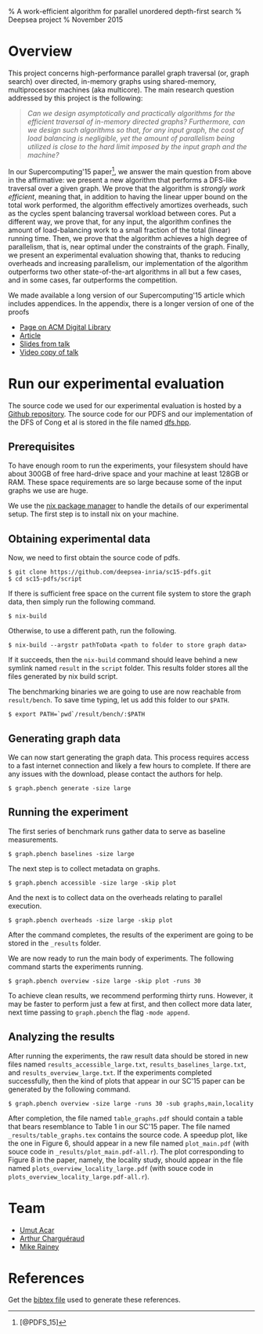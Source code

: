 % A work-efficient algorithm for parallel unordered depth-first search
% Deepsea project
% November 2015

Overview
========

This project concerns high-performance parallel graph traversal (or,
graph search) over directed, in-memory graphs using shared-memory,
multiprocessor machines (aka multicore). The main research question
addressed by this project is the following:

> *Can we design asymptotically and practically algorithms for the
> efficient traversal of in-memory directed graphs? Furthermore, can
> we design such algorithms so that, for any input graph, the cost of
> load balancing is negligible, yet the amount of parallelism being
> utilized is close to the hard limit imposed by the input graph and
> the machine?*

In our Supercomputing'15 paper[^1], we answer the main question from
above in the affirmative: we present a new algorithm that performs a
DFS-like traversal over a given graph. We prove that the algorithm is
*strongly work efficient*, meaning that, in addition to having the
linear upper bound on the total work performed, the algorithm
effectively amortizes overheads, such as the cycles spent balancing
traversal workload between cores. Put a different way, we prove that,
for any input, the algorithm confines the amount of load-balancing
work to a small fraction of the total (linear) running time. Then, we
prove that the algorithm achieves a high degree of parallelism, that
is, near optimal under the constraints of the graph. Finally, we
present an experimental evaluation showing that, thanks to reducing
overheads and increasing parallelism, our implementation of the
algorithm outperforms two other state-of-the-art algorithms in all but
a few cases, and in some cases, far outperforms the competition.

We made available a long version of our Supercomputing'15 article
which includes appendices. In the appendix, there is a longer version
of one of the proofs

- [Page on ACM Digital Library](http://dl.acm.org/citation.cfm?id=2807651)
- [Article](http://chargueraud.org/research/2015/pdfs/pdfs_sc15.pdf)
- [Slides from talk](http://gallium.inria.fr/~rainey/slides/sc15-pdfs-talk.pdf)
- [Video copy of talk](https://www.youtube.com/watch?v=kOausvmMtmM)

Run our experimental evaluation
===============================

The source code we used for our experimental evaluation is hosted by a
[Github repository](https://github.com/deepsea-inria/sc15-pdfs). The
source code for our PDFS and our implementation of the DFS of Cong et
al is stored in the file named
[dfs.hpp](https://github.com/deepsea-inria/sc15-pdfs/blob/master/sc15-graph/graph/include/dfs.hpp).

Prerequisites
----------------

To have enough room to run the experiments, your filesystem should
have about 300GB of free hard-drive space and your machine at least
128GB or RAM. These space requirements are so large because some of
the input graphs we use are huge.

We use the [nix package manager](https://nixos.org/nix/download.html)
to handle the details of our experimental setup. The first step is to
install nix on your machine.

Obtaining experimental data
---------------------------

Now, we need to first obtain the source code of pdfs.

~~~~
$ git clone https://github.com/deepsea-inria/sc15-pdfs.git
$ cd sc15-pdfs/script
~~~~

If there is sufficient free space on the current file system to store
the graph data, then simply run the following command.

~~~~
$ nix-build
~~~~

Otherwise, to use a different path, run the following.

~~~~
$ nix-build --argstr pathToData <path to folder to store graph data>
~~~~

If it succeeds, then the `nix-build` command should leave behind a new
symlink named `result` in the `script` folder. This results folder
stores all the files generated by nix build script.

The benchmarking binaries we are going to use are now reachable from
`result/bench`. To save time typing, let us add this folder to our
`$PATH`.

~~~~
$ export PATH=`pwd`/result/bench/:$PATH
~~~~

Generating graph data
---------------------

We can now start generating the graph data. This process requires
access to a fast internet connection and likely a few hours to
complete. If there are any issues with the download, please contact
the authors for help.

~~~~
$ graph.pbench generate -size large
~~~~

Running the experiment
----------------------

The first series of benchmark runs gather data to serve as baseline
measurements. 

~~~~
$ graph.pbench baselines -size large
~~~~

The next step is to collect metadata on graphs.

~~~~
$ graph.pbench accessible -size large -skip plot
~~~~

And the next is to collect data on the overheads relating to parallel
execution.

~~~~
$ graph.pbench overheads -size large -skip plot
~~~~

After the command completes, the results of the experiment are going
to be stored in the `_results` folder.

We are now ready to run the main body of experiments. The following
command starts the experiments running.

~~~~
$ graph.pbench overview -size large -skip plot -runs 30 
~~~~

To achieve clean results, we recommend performing thirty
runs. However, it may be faster to perform just a few at first, and
then collect more data later, next time passing to `graph.pbench` the
flag `-mode append`.

Analyzing the results
------------------------

After running the experiments, the raw result data should be stored in
new files named `results_accessible_large.txt`,
`results_baselines_large.txt`, and `results_overview_large.txt`. If
the experiments completed successfully, then the kind of plots that
appear in our SC'15 paper can be generated by the following command.

~~~~
$ graph.pbench overview -size large -runs 30 -sub graphs,main,locality
~~~~

After completion, the file named `table_graphs.pdf` should contain a
table that bears resemblance to Table 1 in our SC'15 paper. The file
named `_results/table_graphs.tex` contains the source code. A speedup
plot, like the one in Figure 6, should appear in a new file named
`plot_main.pdf` (with souce code in
`_results/plot_main.pdf-all.r`). The plot corresponding to Figure 8 in
the paper, namely, the locality study, should appear in the file named
`plots_overview_locality_large.pdf` (with souce code in
`plots_overview_locality_large.pdf-all.r`).


Team
====

- [Umut Acar](http://www.umut-acar.org/site/umutacar/)
- [Arthur Charguéraud](http://www.chargueraud.org/)
- [Mike Rainey](http://gallium.inria.fr/~rainey/)

References
==========

Get the [bibtex file](pdfs.bib) used to generate these
references.

[^1]: [@PDFS_15]
